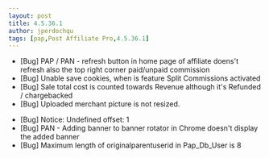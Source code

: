 ```yaml
---
layout: post
title: 4.5.36.1
author: jperdochqu
tags: [pap,Post Affiliate Pro,4.5.36.1]
---
```


- [Bug] PAP / PAN - refresh button in home page of affiliate doens't refresh also the top right corner paid/unpaid commission
- [Bug] Unable save cookies, when is feature Split Commissions activated
- [Bug] Sale total cost is counted towards Revenue although it's Refunded / chargebacked
- [Bug] Uploaded merchant picture is not resized.

<!--more-->

- [Bug] Notice: Undefined offset: 1
- [Bug] PAN - Adding banner to banner rotator in Chrome doesn't display the added banner
- [Bug] Maximum length of originalparentuserid in Pap_Db_User is 8
